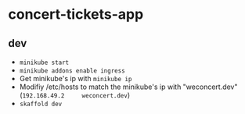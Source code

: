 # concert-tickets-app

## dev
- `minikube start`
- `minikube addons enable ingress`
- Get minikube's ip with `minikube ip`
- Modifiy /etc/hosts to match the minikube's ip with "weconcert.dev" (`192.168.49.2     weconcert.dev`)
- `skaffold dev`
